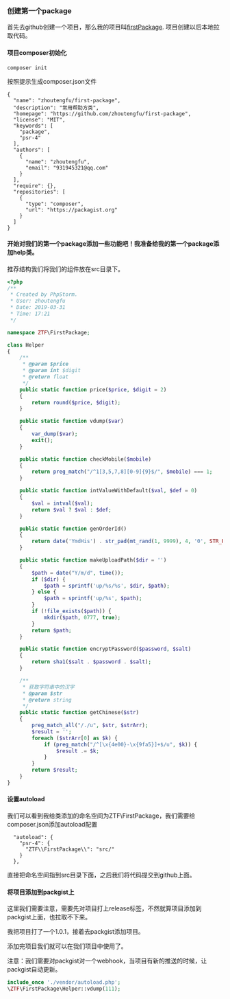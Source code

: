 ### 创建第一个package

首先去github创建一个项目，那么我的项目叫[firstPackage](https://github.com/zhoutengfu/FirstPackage).
项目创建以后本地拉取代码。

#### 项目composer初始化

```text
composer init
```

按照提示生成composer.json文件

```text
{
  "name": "zhoutengfu/first-package",
  "description": "常用帮助方类",
  "homepage": "https://github.com/zhoutengfu/first-package",
  "license": "MIT",
  "keywords": [
    "package",
    "psr-4"
  ],
  "authors": [
    {
      "name": "zhoutengfu",
      "email": "931945321@qq.com"
    }
  ],
  "require": {},
  "repositories": [
    {
      "type": "composer",
      "url": "https://packagist.org"
    }
  ]
}
```


#### 开始对我们的第一个package添加一些功能吧！我准备给我的第一个package添加help类。

推荐结构我们将我们的组件放在src目录下。

```php
<?php
/**
 * Created by PhpStorm.
 * User: zhoutengfu
 * Date: 2019-03-31
 * Time: 17:21
 */

namespace ZTF\FirstPackage;

class Helper
{
    /**
     * @param $price
     * @param int $digit
     * @return float
     */
    public static function price($price, $digit = 2)
    {
        return round($price, $digit);
    }

    public static function vdump($var)
    {
        var_dump($var);
        exit();
    }

    public static function checkMobile($mobile)
    {
        return preg_match("/^1[3,5,7,8][0-9]{9}$/", $mobile) === 1;
    }

    public static function intValueWithDefault($val, $def = 0)
    {
        $val = intval($val);
        return $val ? $val : $def;
    }

    public static function genOrderId()
    {
        return date('YmdHis') . str_pad(mt_rand(1, 9999), 4, '0', STR_PAD_LEFT);
    }

    public static function makeUploadPath($dir = '')
    {
        $path = date("Y/m/d", time());
        if ($dir) {
            $path = sprintf('up/%s/%s', $dir, $path);
        } else {
            $path = sprintf('up/%s', $path);
        }
        if (!file_exists($path)) {
            mkdir($path, 0777, true);
        }
        return $path;
    }

    public static function encryptPassword($password, $salt)
    {
        return sha1($salt . $password . $salt);
    }

    /**
     * 获取字符串中的汉字
     * @param $str
     * @return string
     */
    public static function getChinese($str)
    {
        preg_match_all("/./u", $str, $strArr);
        $result = '';
        foreach ($strArr[0] as $k) {
            if (preg_match("/^[\x{4e00}-\x{9fa5}]+$/u", $k)) {
                $result .= $k;
            }
        }
        return $result;
    }
}
```

#### 设置autoload
我们可以看到我给类添加的命名空间为ZTF\FirstPackage，我们需要给composer.json添加autoload配置

```text
  "autoload": {
    "psr-4": {
      "ZTF\\FirstPackage\\": "src/"
    }
  },
```

直接把命名空间指到src目录下面，之后我们将代码提交到github上面。

#### 将项目添加到packgist上

这里我们需要注意，需要先对项目打上release标签，不然就算项目添加到packgist上面，也拉取不下来。

我把项目打了一个1.0.1，接着去packgist添加项目。

添加完项目我们就可以在我们项目中使用了。

注意：我们需要对packgist对一个webhook，当项目有新的推送的时候，让packgist自动更新。

```PHP
include_once './vendor/autoload.php';
\ZTF\FirstPackage\Helper::vdump(111);
```

